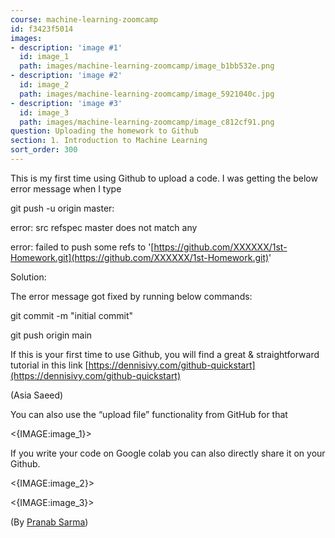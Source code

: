 ```yaml
---
course: machine-learning-zoomcamp
id: f3423f5014
images:
- description: 'image #1'
  id: image_1
  path: images/machine-learning-zoomcamp/image_b1bb532e.png
- description: 'image #2'
  id: image_2
  path: images/machine-learning-zoomcamp/image_5921040c.jpg
- description: 'image #3'
  id: image_3
  path: images/machine-learning-zoomcamp/image_c812cf91.png
question: Uploading the homework to Github
section: 1. Introduction to Machine Learning
sort_order: 300
---
```


This is my first time using Github to upload a code. I was getting the below error message when I type

git push -u origin master:

error: src refspec master does not match any

error: failed to push some refs to '[https://github.com/XXXXXX/1st-Homework.git](https://github.com/XXXXXX/1st-Homework.git)'

Solution:

The error message got fixed by running below commands:

git commit -m "initial commit"

git push origin main

If this is your first time to use Github, you will find a great & straightforward tutorial in this link [https://dennisivy.com/github-quickstart](https://dennisivy.com/github-quickstart)

(Asia Saeed)

You can also use the “upload file” functionality from GitHub for that

<{IMAGE:image_1}>

If you write your code on Google colab you can also directly share it on your Github.

<{IMAGE:image_2}>

<{IMAGE:image_3}>

(By [Pranab Sarma](https://github.com/pranabsarma18))

